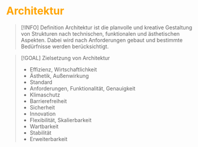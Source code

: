 # <font color = "orange">Architektur</font>
>[!INFO] Definition
>Architektur ist die planvolle und kreative Gestaltung von Strukturen nach technischen, funktionalen und ästhetischen Aspekten. Dabei wird nach Anforderungen gebaut und bestimmte Bedürfnisse werden berücksichtigt.

>[!GOAL] Zielsetzung von Architektur
>- Effizienz, Wirtschaftlichkeit
>- Ästhetik, Außenwirkung
>- Standard
>- Anforderungen, Funktionalität, Genauigkeit
>- Klimaschutz
>- Barrierefreiheit
>- Sicherheit
>- Innovation
>- Flexibilität, Skalierbarkeit
>- Wartbarkeit
>- Stabilität
>- Erweiterbarkeit
